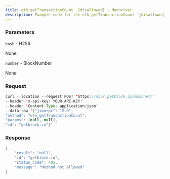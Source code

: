 ```yaml
---
title: eth_getTransactionCount  {disallowed} - Moonriver
description: Example code for the eth_getTransactionCount  {disallowed} json-rpc method. Сomplete guide on how to use eth_getTransactionCount  {disallowed} json-rpc in GetBlock.io Web3 documentation.
---
```


### Parameters


`hash` - H256

None

`number` - BlockNumber

None

### Request

``` java
curl --location --request POST 'https://movr.getblock.io/mainnet/' 
--header 'x-api-key: YOUR-API-KEY' 
--header 'Content-Type: application/json' 
--data-raw '{"jsonrpc": "2.0",
"method": "eth_getTransactionCount",
"params": [null, null],
"id": "getblock.io"}'
```

###  Response

``` java
{
    "result": "null",
    "id": "getblock.io",
    "status_code": 405,
    "message": "Method not allowed"
}
```

